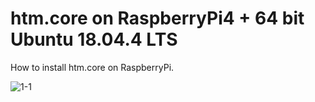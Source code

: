 # htm.core on RaspberryPi4 + 64 bit Ubuntu 18.04.4 LTS

How to install htm.core on RaspberryPi.

![1-1](https://github.com/PonDad/My-HTM-learning/blob/master/appendix-1/images/1-1.png?raw=true)